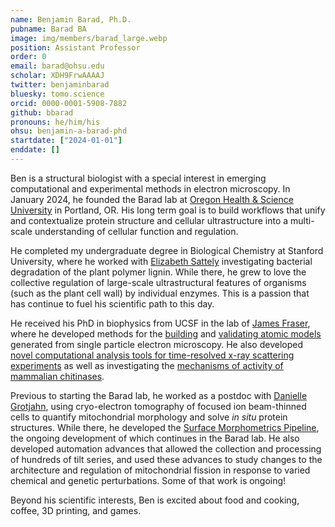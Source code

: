```yaml
---
name: Benjamin Barad, Ph.D.
pubname: Barad BA
image: img/members/barad_large.webp
position: Assistant Professor
order: 0
email: barad@ohsu.edu
scholar: XDH9FrwAAAAJ
twitter: benjaminbarad
bluesky: tomo.science
orcid: 0000-0001-5908-7882
github: bbarad
pronouns: he/him/his
ohsu: benjamin-a-barad-phd
startdate: ["2024-01-01"]
enddate: []
---
```


Ben is a structural biologist with a special interest in emerging computational and experimental methods in electron microscopy. In January 2024, he founded the Barad lab at [Oregon Health & Science University](https://www.ohsu.edu/school-of-medicine/chemical-physiology-and-biochemistry) in Portland, OR. His long term goal is to build workflows that unify and contextualize protein structure and cellular ultrastructure into a multi-scale understanding of cellular function and regulation.


He completed my undergraduate degree in Biological Chemistry at Stanford University, where he worked with [Elizabeth Sattely](http://www.stanford.edu/group/sattelygroup/cgi-bin/wordpress/) investigating bacterial degradation of the plant polymer lignin. While there, he grew to love the collective regulation of large-scale ultrastructural features of organisms (such as the plant cell wall) by individual enzymes. This is a passion that has continue to fuel his scientific path to this day. 


He received his PhD in biophysics from UCSF in the lab of [James Fraser](http://fraserlab.com), where he developed methods for the [building](https://elifesciences.org/articles/17219) and [validating atomic models](https://www.nature.com/articles/nmeth.3541) generated from single particle electron microscopy. He also developed [novel computational analysis tools for time-resolved x-ray scattering experiments](https://www.nature.com/articles/s41557-019-0329-3) as well as investigating the [mechanisms of activity of mammalian chitinases](https://onlinelibrary.wiley.com/doi/10.1002/pro.3822).  


Previous to starting the Barad lab, he worked as a postdoc with [Danielle Grotjahn](https://www.scripps.edu/faculty/grotjahn/), using cryo-electron tomography of focused ion beam-thinned cells to quantify mitochondrial morphology and solve _in situ_ protein structures. While there, he developed the [Surface Morphometrics Pipeline](https://github.com/GrotjahnLab/surface_morphometrics), the ongoing development of which continues in the Barad lab. He also developed automation advances that allowed the collection and processing of hundreds of tilt series, and used these advances to study changes to the architecture and regulation of mitochondrial fission in response to varied chemical and genetic perturbations. Some of that work is ongoing! 


Beyond his scientific interests, Ben is excited about food and cooking, coffee, 3D printing, and games. 